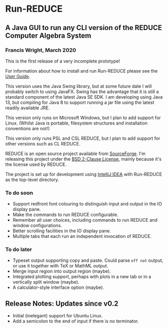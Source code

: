 # Run-REDUCE

## A Java GUI to run any CLI version of the REDUCE Computer Algebra System

### Francis Wright, March 2020

This is the first release of a very incomplete prototype!

For information about how to install and run Run-REDUCE please see the
[User Guide](UserGuide.md).

This version uses the Java Swing library, but at some future date I
will probably switch to using JavaFX.  Swing has the advantage that it
is still a standard component of the latest Java SE SDK.  I am
developing using Java 13, but compiling for Java 8 to support running
a jar file using the latest readily available JRE.

This version only runs on Microsoft Windows, but I plan to add support
for Linux.  (Whilst Java is portable, filesystem structures and
installation conventions are not!)

This version only runs PSL and CSL REDUCE, but I plan to add support
for other versions such as CL REDUCE.

REDUCE is an open source project available from
[SourceForge](https://sourceforge.net/projects/reduce-algebra/).  I'm
releasing this project under the [BSD 2-Clause License](LICENSE),
mainly because it's the license used by REDUCE.

The project is set up for development using [IntelliJ
IDEA](https://www.jetbrains.com/idea/) with Run-REDUCE as the
top-level directory.

### To do soon

* Support redfront font colouring to distinguish input and output in
  the IO display pane.
* Make the commands to run REDUCE configurable.
* Remember all user choices, including commands to run REDUCE and
  window configurations.
* Better scrolling facilities in the IO display pane.
* Multiple tabs that each run an independent invocation of REDUCE.

### To do later

* Typeset output supporting copy and paste. Could parse `off nat`
  output, or use it together with TeX or MathML output.
* Merge input region into output region (maybe).
* Integrated plotting support, perhaps with plots in a new tab or in a
  vertically split window (maybe).
* A calculator-style interface option (maybe).

## Release Notes: Updates since v0.2

* Initial (inelegant) support for Ubuntu Linux.
* Add a semicolon to the end of input if there is no terminator.
